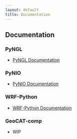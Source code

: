```yaml
---
layout: default
title: Documentation
---
```


## Documentation

### PyNGL
* [PyNGL Documentation](https://www.pyngl.ucar.edu/)

### PyNIO
* [PyNIO Documentation](https://www.pyngl.ucar.edu/Nio.shtml)

### WRF-Python
* [WRF-Python Documentation](https://wrf-python.readthedocs.io/en/latest/)

### GeoCAT-comp
* WIP
